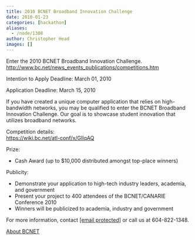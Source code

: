 ```yaml
---
title: 2010 BCNET Broadband Innovation Challenge
date: 2010-01-23
categories: [hackathon]
aliases:
  - /node/1308
author: Christopher Head
images: []
---
```


<div class="field field-name-body field-type-text-with-summary field-label-hidden"><div class="field-items"><div class="field-item even"><p>Enter the 2010 BCNET Broadband Innovation Challenge.<br>
<a href="http://www.bc.net/news_events_publications/competitions.htm">http://www.bc.net/news_events_publications/competitions.htm</a></p>
<p>Intention to Apply Deadline: March 01, 2010</p>
<p>Application Deadline: March 15, 2010</p>
<p>If you have created a unique computer application that relies on high-bandwidth networks, you may be qualified to enter the BCNET Broadband Innovation Challenge. Our goal is to showcase student innovation that utilizes broadband networks.</p>
<p>Competition details:<br>
<a href="https://wiki.bc.net/atl-conf/x/GIlqAQ">https://wiki.bc.net/atl-conf/x/GIlqAQ</a></p>
<p>Prize:</p>
<ul>
<li>Cash Award (up to $10,000 distributed amongst top-place winners)</li>
</ul>
<p>Publicity:</p>
<ul>
<li>Demonstrate your application to high-tech industry leaders, academia, and government</li>
<li>Present your project to 400 attendees of the BCNET/CANARIE Conference 2010</li>
<li>Winners will be publicized to academia, industry and government</li>
</ul>
<p>For more information, contact <a href="/cdn-cgi/l/email-protection#761f18101936141558181302"><span class="__cf_email__" data-cfemail="a4cdcac2cbe4c6c78acac1d0">[email&#xA0;protected]</span></a> or call us at 604-822-1348.</p>
<p><a href="http://bc.net/">About BCNET</a></p>
</div></div></div>    <footer>
          </footer>
